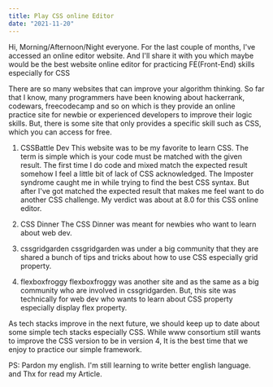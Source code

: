 ```yaml
---
title: Play CSS online Editor 
date: "2021-11-20"
---
```



Hi, Morning/Afternoon/Night everyone. For the last couple of months, I've accessed an online editor website. And I'll share it with you which maybe would be the best website online editor for practicing FE(Front-End) skills especially for CSS 

There are so many websites that can improve your algorithm thinking. So far that I know, many programmers have been knowing about hackerrank, codewars, freecodecamp and so on which is they provide an online practice site for newbie or experienced developers to improve their logic skills. But, there is some site that only provides a specific skill such as CSS, which you can access for free.

<!-- 3. CSSBattle dev -->
1. CSSBattle Dev
This website was to be my favorite to learn CSS. The term is simple which is your code must be matched with the given result. The first time I do code and mixed match the expected result somehow I feel a little bit of lack of CSS acknowledged. The Imposter syndrome caught me in while trying to find the best CSS syntax. But after I've got matched the expected result that makes me feel want to do another CSS challenge. My verdict was about at 8.0 for this CSS online editor.

<!-- 4. CSS Dinner -->
2. CSS Dinner
The CSS Dinner was meant for newbies who want to learn about web dev.

<!-- 5. CSS Grid Garden -->
3. cssgridgarden
cssgridgarden was under a big community that they are shared a bunch of tips and tricks about how to use CSS especially grid property. 

<!-- 6. Flexbox Froggy -->
4. flexboxfroggy
flexboxfroggy was another site and as the same as a big community who are involved in cssgridgarden. But, this site was technically for web dev who wants to learn about CSS property especially display flex property.

<!-- 7. Conclusion -->

As tech stacks improve in the next future, we should keep up to date about some simple tech stacks especially CSS. While www consortium still wants to improve the CSS version to be in version 4, It is the best time that we enjoy to practice our simple framework. 

PS:
Pardon my english. I'm still learning to write better english language.
and Thx for read my Article.

